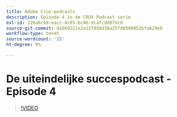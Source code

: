 ```yaml
---
title: Adobe Crux-podcasts
description: Episode 4 in de CRUX Podcast serie
exl-id: 126a6cb8-eacc-4c85-bc46-dcafcdd07dc8
source-git-commit: da569221e2a12f850d38a25fd8590852bfa629e8
workflow-type: tm+mt
source-wordcount: '15'
ht-degree: 0%

---
```


# De uiteindelijke succespodcast - Episode 4

>[!VIDEO](https://video.tv.adobe.com/v/3428830?quality=12learn=on)
